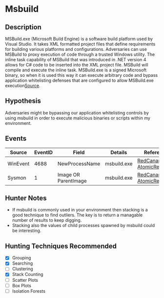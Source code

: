 # Msbuild
## Description
MSBuild.exe (Microsoft Build Engine) is a software build platform used by Visual Studio. It takes XML formatted project files that define requirements for building various platforms and configurations.
Adversaries can use MSBuild to proxy execution of code through a trusted Windows utility. The inline task capability of MSBuild that was introduced in .NET version 4 allows for C# code to be inserted into the XML project file. MSBuild will compile and execute the inline task. MSBuild.exe is a signed Microsoft binary, so when it is used this way it can execute arbitrary code and bypass application whitelisting defenses that are configured to allow MSBuild.exe execution[Source](https://attack.mitre.org/wiki/Technique/T1127).


## Hypothesis
Adversaries might be bypassing our application whitelisting controls by using msbuild in order to execute malicious binaries or scripts within my environment.


## Events

| Source | EventID | Field | Details | Reference | 
|--------|---------|-------|---------|-----------| 
| WinEvent | 4688 | NewProcessName | msbuild.exe | [RedCanary-AtomicRedTeam](https://github.com/redcanaryco/atomic-red-team/blob/master/Windows/Execution/Trusted_Developer_Utilities.md) |
| Sysmon | 1 | Image OR ParentImage | msbuild.exe | [RedCanary-AtomicRedTeam](https://github.com/redcanaryco/atomic-red-team/blob/master/Windows/Execution/Trusted_Developer_Utilities.md) |


## Hunter Notes
* If msbuild is commonly used in your environment then stacking is a good technique to find outliers. The key is to return a managable number of results to keep digging.
* Stacking also the values of child processes spawned by msbuild could be interesting.  


## Hunting Techniques Recommended

- [x] Grouping
- [x] Searching
- [ ] Clustering
- [x] Stack Counting
- [ ] Scatter Plots
- [ ] Box Plots
- [ ] Isolation Forests